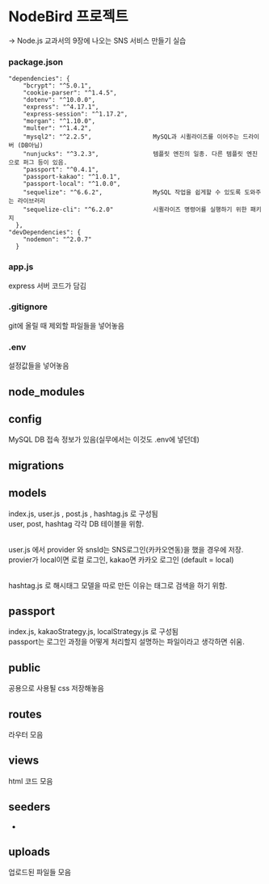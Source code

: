 # NodeBird 프로젝트 
-> Node.js 교과서의 9장에 나오는 SNS 서비스 만들기 실습

### package.json
```
"dependencies": {
    "bcrypt": "^5.0.1",
    "cookie-parser": "^1.4.5",
    "dotenv": "^10.0.0",
    "express": "^4.17.1",
    "express-session": "^1.17.2",
    "morgan": "^1.10.0",
    "multer": "^1.4.2",
    "mysql2": "^2.2.5",                 MySQL과 시퀼라이즈를 이어주는 드라이버 (DB아님)
    "nunjucks": "^3.2.3",               템플릿 엔진의 일종. 다른 템플릿 엔진으로 퍼그 등이 있음.
    "passport": "^0.4.1",
    "passport-kakao": "^1.0.1",
    "passport-local": "^1.0.0",
    "sequelize": "^6.6.2",              MySQL 작업을 쉽게할 수 있도록 도와주는 라이브러리
    "sequelize-cli": "^6.2.0"           시퀼라이즈 명령어를 실행하기 위한 패키지
  },
"devDependencies": {
    "nodemon": "^2.0.7"
  }
```
### app.js
express 서버 코드가 담김


### .gitignore
git에 올릴 때 제외할 파일들을 넣어놓음


### .env
설정값들을 넣어놓음
<br>

## node_modules


## config 
MySQL DB 접속 정보가 있음(실무에서는 이것도 .env에 넣던데)

## migrations

## models
index.js, user.js , post.js , hashtag.js 로 구성됨 <br>
user, post, hashtag 각각 DB 테이블을 위함. <br><br>

user.js 에서 provider 와 snsId는 SNS로그인(카카오연동)을 했을 경우에 저장.<br>
provier가 local이면 로컬 로그인, kakao면 카카오 로그인 (default = local)<br><br>

hashtag.js 로 해시태그 모델을 따로 만든 이유는 태그로 검색을 하기 위함.

## passport
index.js, kakaoStrategy.js, localStrategy.js 로 구성됨 <br>
passport는 로그인 과정을 어떻게 처리할지 설명하는 파일이라고 생각하면 쉬움.

## public
공용으로 사용될 css 저장해놓음

## routes
라우터 모음

## views
html 코드 모음

## seeders
-

## uploads
업로드된 파일들 모음